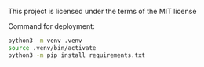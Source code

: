 This project is licensed under the terms of the MIT license


Command for deployment:

```bash
python3 -m venv .venv
source .venv/bin/activate
python3 -m pip install requirements.txt
```
